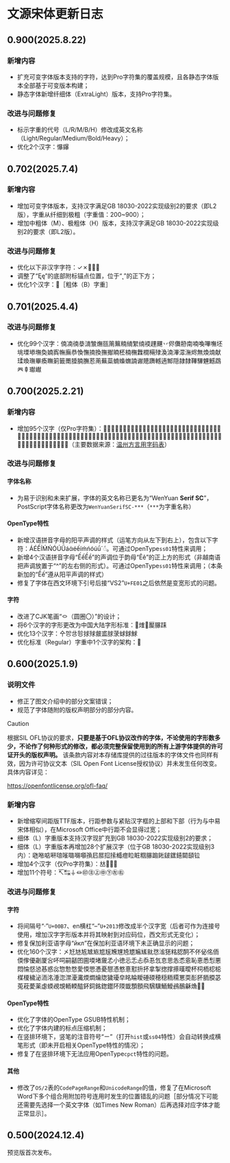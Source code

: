 # 文源宋体更新日志
## 0.900(2025.8.22)
### 新增内容
- 扩充可变字体版本支持的字符，达到Pro字符集的覆盖规模，且各静态字体版本全部基于可变版本构建；
- 静态字体新增纤细体（ExtraLight）版本，支持Pro字符集。
### 改进与问题修复
- 标示字重的代号（L/R/M/B/H）修改成英文名称（Light/Regular/Medium/Bold/Heavy）；
- 优化2个汉字：懪鑤
## 0.702(2025.7.4)
### 新增内容
- 增加可变字体版本，支持汉字满足GB 18030-2022实现级别2的要求（即L2版），字重从纤细到极粗（字重值：200~900）；
- 增加中粗体（M）、极粗体（H）版本，支持汉字满足GB 18030-2022实现级别2的要求（即L2版）。
### 改进与问题修复
- 优化以下非汉字字符：✓✗⿾⿿㇯
- 调整了“Ęę”的底部附标锚点位置，位于“˛”的正下方；
- 优化1个汉字：𠕅［粗体（B）字重］
## 0.701(2025.4.4)
### 改进与问题修复
- 优化99个汉字：㑲㓓㣮㳟㵜㶗㷻㼢䈒䉑䊖䋻䌓䌾䙇䟆䬛丷侭儛刱南喃喚嗶嘸坯垗塛塨墲奐婻寏幠廡恭愌憮揇換撫擜暔柸楠橅橆橌橗殔渙湳滭潀潕烬無煥煵献瑈瑍璑畢瘓瞴箣籤罱腄腩膴荵萳蕪蘂蝻蟂蟱諵谳贃躌轗遖鄦隠隷隸鞸驆魓鱤鵡𠔉𠦝𤩽𪩘
## 0.700(2025.2.21)
### 新增内容
- 增加95个汉字（仅Pro字符集）：𠏮𠜴𠞖𠠖𠠢𠡒𠢢𠻧𠿓𡉑𡍲𡔇𡚮𡫽𢃀𢄺𢅡𢖈𢖩𢜶𢭟𢯰𢴩𣀒𣙻𣣹𣥼𣶆𤁵𤁽𤇳𤈦𤖼𤳘𤵥𤶁𤷡𥇰𥈊𥍳𥧂𥨉𥩲𥫷𥿊𦈈𦈛𦑎𦗭𦜇𦠸𦧴𦧼𦨖𦩫𦿏𧛻𧠥𧤼𧦑𧰥𧺟𧻸𧼱𨁇𨂝𨆧𨆪𩃶𩆵𩈦𩐅𩑔𩑡𩑦𩓔𩔈𩔝𩔡𩔸𩗯𩝨𩥑𩨌𩨐𩻣𪉨𪖥𪚥𫏕𫷌𬉐𬢉𬱈𱂡（主要数据来源：[温州方言用字码表](https://github.com/Hansha2011/WenzhouDialectCharacterTable)）
### 改进与问题修复
#### 字体名称
- 为易于识别和未来扩展，字体的英文名称已更名为“WenYuan **Serif SC**”，PostScript字体名称更改为`WenYuanSerifSC-***`（`***`为字重名称）
#### OpenType特性
- 新增汉语拼音字母的阳平声调的样式（运笔方向从左下到右上），包含以下字符：ÁÉẾÍḾŃÓÚǗáάéếíḿńóúǘ´◌́。可通过OpenType`ss01`特性来调用；
- 新增4个汉语拼音字母“ẾếỀề”的声调位于韵母“Êê”的正上方的形式（非越南语把声调放置于“^”的左右侧的形式）。可通过OpenType`ss01`特性来调用；（本条新加的“Ếế”遵从阳平声调的样式）
- 修复了字体在西文环境下引号后接“VS2”`U+FE01`之后依然是变宽形式的问题。
#### 字符
- 改进了CJK笔画“㇣（圆圈〇）”的设计；
- 将6个汉字的字形更改为中国大陆字形标准：𢱤𤌍𤐰𥀬𦢊𨀤
- 优化13个汉字：㐃㔔㪳㫈捄殏皳盚脙莍蛷銶鯄
- 优化标准（Regular）字重中1个汉字的架构：𢯭
## 0.600(2025.1.9)
### 说明文件
- 修正了图文介绍中的部分文案错误；
- 规范了字体随附的版权声明部分的部分内容。

> [!CAUTION]
>
> 根据SIL OFL协议的要求，**只要是基于OFL协议改作的字体，不论使用的字形数多少，不论作了何种形式的修改，都必须完整保留使用到的所有上游字体提供的许可证开头的版权声明。** 该条款内容对本存储库提供的过往版本的字体文件也同样有效，因为许可协议文本（SIL Open Font License授权协议）并未发生任何改变。具体内容详见：
>
> https://openfontlicense.org/ofl-faq/
### 新增内容
- 新增缩窄间距版TTF版本，行距参数与紧贴汉字框的上部和下部（行为与中易宋体相似），在Microsoft Office中行距不会显得过宽；
- 细体（L）字重版本支持汉字现扩充到GB 18030-2022实现级别2的要求；
- 细体（L）字重版本再增加28个扩展汉字（位于GB 18030-2022实现级别3内）：𠱁𠵱𠶧𠹶𠺘𠻘𡀔𡃶𡅅𡥼𡰪𡲢𢫏𢱢𣚺𤺧𥅈𥅾𥹉𦢊𨃩𨧀𨨏𨭆𨭎𨶙𩓥𫟷
- 增加4个汉字（仅Pro字符集）：𠀤𤙖𨮁𰾺
- 增加11个符号：↸↹⏚⏛㊞㊟㊤㊥㊦㊧㊨
### 改进与问题修复
#### 字符
- 将间隔号“·”`U+00B7`、en横杠“–”`U+2013`修改成半个汉字宽（后者可作为连接号使用，增加汉字字形版本并将其映射到对应码位，西文形式无变化）；
- 修复保加利亚语字母“<span lang="bg">йкл</span>”在保加利亚语环境下未正确显示的问题；
- 优化160个汉字：㐅㝼㝽㝾㝿㞀㞁㞂㞄㞅㞆㞇㞈㞉㞊㤵㴵㺊䊅䏰䣳不伓佖佲侕偄偧優劌厦吢吥呞嗣嚭囨圇堧堵奯孞小徳忈忎忐忝忢忥怘思怣怸恖恥恵悉悡悪悶惀惄惉惎惑惢惣愂愗愛愞愳慿憂憇憑憗憙懟抍抔拿掣揔撑攃暵曖杯柌栭梕梞楳榎檅泌洏洺涶淴澿瀀瀻煗燜爚牎獩瓇皁眳睔瞹硾碝穂穏粫糥罳耎耏肧胹腝苾莵萙薆薬虙蝡覕覟輀輭醓鈈鉰銘鍯鑙阫陾韱顋顖飛騛驥鮞鱫鴓鴯龢龽𨎪𮝵
#### OpenType特性
- 优化了字体的OpenType GSUB特性机制；
- 优化了字体内建的标点压缩机制；
- 在竖排环境下，竖笔的注音符号“ㄧ”（打开`hist`或`ss04`特性）会自动转换成横笔形式（即未开启相关OpenType特性的情况）；
- 修复了在竖排环境下无法应用OpenType`cpct`特性的问题。
#### 其他
- 修改了`OS/2`表的`CodePageRange`和`UnicodeRange`的值，修复了在Microsoft Word下多个组合用附加符号连用时发生的位置错乱的问题［部分情况下可能还需要先选择一个英文字体（如Times New Roman）后再选择对应字体才能正常显示］。
## 0.500(2024.12.4)
预览版首次发布。